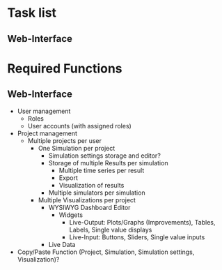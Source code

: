 # Task list

## Web-Interface


# Required Functions

## Web-Interface
- User management
    - Roles
    - User accounts (with assigned roles)
- Project management
    - Multiple projects per user
        - One Simulation per project
            - Simulation settings storage and editor?
            - Storage of multiple Results per simulation
                - Multiple time series per result
                - Export
                - Visualization of results
            - Multiple simulators per simulation
        - Multiple Visualizations per project
            - WYSIWYG Dashboard Editor
                - Widgets
                    - Live-Output: Plots/Graphs (Improvements), Tables, Labels, Single value displays
                    - Live-Input: Buttons, Sliders, Single value inputs
            - Live Data
- Copy/Paste Function (Project, Simulation, Simulation settings, Visualization)?
